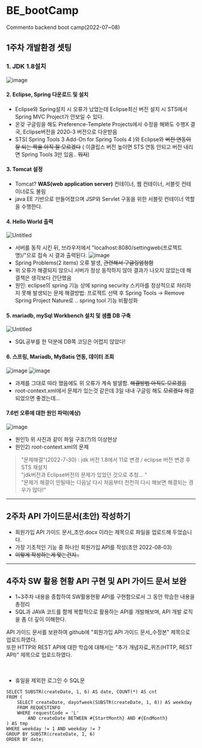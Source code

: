 # BE_bootCamp
 Commento  backend boot camp(2022-07~08)

## 1주차 개발환경 셋팅

### 1. JDK 1.8설치 
![image](https://user-images.githubusercontent.com/71398979/180863744-aebfb951-e80a-4203-a20b-e0067cd5c9f2.png)

#### 2. Eclipse, Spring 다운로드 및 설치
* Eclipse와 Spring설치 시 오류가 났었는데 Eclipse최신 버전 설치 시 STS에서 Spring  MVC Project가 안보일 수 있다.
 * 온갖 구글링을 해도 Preference-Templete Projects에서 수정을 해봐도 수행X 결국, Eclipse버전을 2020-3 버전으로 다운받음
 * STS( Spring Tools 3 Add-On for Spring Tools 4 )와 Eclipse와 ~~버전 연동이 잘 되는 짝을 아직 잘 모르겠다~~
   ( 이클립스 버전 높이면 STS 연동 안되고 버전 내리면 Spring Tools 3만 있음.. ~~뭐지~~)
  
#### 3. Tomcat 설정
* Tomcat? **WAS(web application server)** 컨테이너, 웹 컨테이너, 서블릿 컨테이너로도 불림
* java EE 기반으로 만들어졌으며 JSP와 Servlet 구동을 위한 서블릿 컨테이너 역할을 수행한다.

#### 4. Hello World 출력
![Untitled](https://user-images.githubusercontent.com/71398979/180865885-6d95cc6b-ad9f-445b-b8df-fa258b8d9dca.png)
* 서버를 동작 시킨 뒤, 브라우저에서 "localhost:8080/settingweb(프로젝트명)/"으로 접속 시 결과 출력된다.
 ![image](https://user-images.githubusercontent.com/71398979/180866008-1f9bc848-4219-4772-9963-ff488c032a4e.png)
 * Spring Problems(2 items) 오류 발생,  ~~관련해서 구글링엄청함~~ 
 * 위 오류가 해결되지 않으니 서버가 정상 동작하지 않아 결과가 나오지 않았는데 해결책은 생각보다 간단했음
 * 원인: eclipse의 spring 기능 상에 spring security 스키마를 정상적으로 처리하지 못해 발생되는 문제
   해결방법: 프로젝트 선택 후 Spring Tools -> Remove Spring Project Nature로 .. spring tool 기능 비활성화
   
#### 5. mariadb, mySql Workbench 설치 및 샘플 DB 구축
![Untitled](https://user-images.githubusercontent.com/71398979/180866426-09ce4e5b-3885-49aa-a488-073a1944fe0b.png)
* SQL공부를 한 덕분에 DB쪽 코딩은 어렵지 않았다!

#### 6. 스프링, Mariadb, MyBatis 연동, 데이터 조회
![image](https://user-images.githubusercontent.com/71398979/180866673-54aea042-1006-4521-abbd-1563e6dcd0f0.png)
![image](https://user-images.githubusercontent.com/71398979/180866714-5c26f7c8-158b-47d4-a11c-a52b16a83cb5.png)

* 과제를 그대로 따라 했음에도 위 오류가 계속 발샐함. ~~해결방법 아직도 모르겠음~~
* root-context.xml에서 문제가 있는것 같은데 3일 내내 구글링 해도 ~~모르겠다~~ 해결되었으면 좋겠는데...

#### 7.6번 오류에 대한 원인 파악(예상)
![image](https://user-images.githubusercontent.com/71398979/180869240-01db4482-95ea-4bac-9b41-425ea34e8535.png)
* 원인1) 위 사진과 같이 파일 구조(?)의 이상현상
* 원인2) root-context.xml의 문제 

> "문제해결"(2022-7-30) : jdk 버전 1.8에서 11로 변경 / eclipse 버전 변경 후 STS 재설치<br>
> "jdk버전과 Eclipse버전의 문제가 있었던 것으로 추청... "<br>
> "문제가 해결이 안될때는 다음날 다시 처음부터 천천히 다시 해보면 해결되는 경우가 많다!"<br>
---------

## 2주차 API 가이드문서(초안) 작성하기
* 회원가입 API 가이드 문서_초안.docx 이라는 제목으로 파일을 업로드해 두었습니다.
* 가장 기초적인 기능 중 하나인 회원가입 API를 작성(초안 2022-08-03)
* ~~이렇게 작성하는게 맞는건지..~~

---------

## 4주차  SW 활용 현황 API 구현 및 API 가이드 문서 보완
*  1~3주차 내용을 종합하여 SW활용현황 API를 구현함으로서 그 동안 학습한 내용을 총정리  
*  SQL과 JAVA 코드를 함께 복합적으로 활용하는 API를 개발해보며, API 개발 로직을 좀 더 깊이 이해한다.

API 가이드 문서를 보완하여 github에 "회원가입 API 가이드 문서_수정본" 제목으로 업로드하였다.<br>
또한 HTTP와 REST API에 대한 학습에 대해서는 "추가 개념자료_퀴즈(HTTP, REST API)" 제목으로 업로드하였다.<br>
<br>
<br>
* 휴일을 제외한 로그인 수 SQL문 
```
SELECT SUBSTR(createDate, 1, 6) AS date, COUNT(*) AS cnt
FROM (
	SELECT createDate, dayofweek(SUBSTR(createDate, 1, 8)) AS weekday
	FROM REQUESTINFO
	WHERE requestCode = 'L'
   		AND createDate BETWEEN #{StartMonth} AND #{EndMonth}
) AS tmp
WHERE weekday != 1 AND weekday != 7
GROUP BY SUBSTR(createDate, 1, 6)
ORDER BY date;
```


